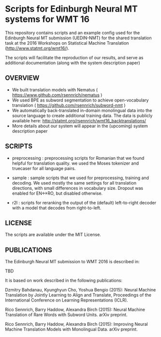 Scripts for Edinburgh Neural MT systems for WMT 16
==================================================

This repository contains scripts and an example config used for the Edinburgh Neural MT submission (UEDIN-NMT)
for the shared translation task at the 2016 Workshops on Statistical Machine Translation (http://www.statmt.org/wmt16/).

The scripts will facilitate the reproduction of our results, and serve as additional documentation (along with the system description paper)


OVERVIEW
--------

- We built translation models with Nematus ( https://www.github.com/rsennrich/nematus )
- We used BPE as subword segmentation to achieve open-vocabulary translation ( https://github.com/rsennrich/subword-nmt )
- We automatically back-translated in-domain monolingual data into the source language to create additional training data. The data is publicly available here: http://statmt.org/rsennrich/wmt16_backtranslations/
- More details about our system will appear in the (upcoming) system description paper

SCRIPTS
-------

- preprocessing : preprocessing scripts for Romanian that we found helpful for translation quality.
                  we used the Moses tokenizer and truecaser for all language pairs.

- sample : sample scripts that we used for preprocessing, training and decoding. We used mostly the same settings for all translation directions,
           with small differences in vocabulary size. Dropout was enabled for EN<->RO, but disabled otherwise.


- r2l : scripts for reranking the output of the (default) left-to-right decoder with a model that decodes from right-to-left.


LICENSE
-------

The scripts are available under the MIT License.

PUBLICATIONS
------------

The Edinburgh Neural MT submission to WMT 2016 is described in:

 TBD

It is based on work described in the following publications:

Dzmitry Bahdanau, Kyunghyun Cho, Yoshua Bengio (2015):
    Neural Machine Translation by Jointly Learning to Align and Translate, Proceedings of the International Conference on Learning Representations (ICLR).

Rico Sennrich, Barry Haddow, Alexandra Birch (2015):
    Neural Machine Translation of Rare Words with Subword Units. arXiv preprint.

Rico Sennrich, Barry Haddow, Alexandra Birch (2015):
    Improving Neural Machine Translation Models with Monolingual Data. arXiv preprint.